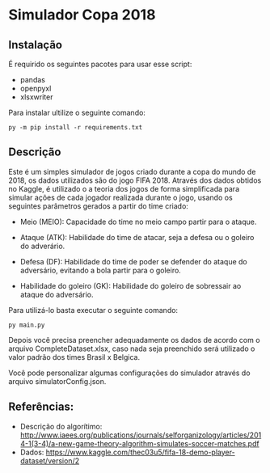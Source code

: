 # Simulador Copa 2018

## Instalação

É requirido os seguintes pacotes para usar esse script:

- pandas
- openpyxl
- xlsxwriter


Para instalar ultilize o seguinte comando: 

```
py -m pip install -r requirements.txt
```

## Descrição

Este é um simples simulador de jogos criado durante a copa do mundo de 2018, os dados utilizados são do jogo FIFA 2018.
Através dos dados obtidos no Kaggle, é utilizado o a teoria dos jogos de forma simplificada para simular ações de cada jogador realizada durante o jogo, usando os seguintes parâmetros gerados a partir do time criado:

- Meio (MEIO):
Capacidade do time no meio campo partir para o ataque.

- Ataque (ATK):
Habilidade do time de atacar, seja a defesa ou o goleiro do adverário.

- Defesa (DF):
Habilidade do time de poder se defender do ataque do adversário, evitando a bola partir para o goleiro.

- Habilidade do goleiro (GK):
Habilidade do goleiro de sobressair ao ataque do adversário.

Para utilizá-lo basta executar o seguinte comando:

```
py main.py 
```

Depois você precisa preencher adequadamente os dados de acordo com o arquivo CompleteDataset.xlsx, caso nada seja preenchido será utilizado o valor padrão dos times Brasil x Belgica.

Você pode personalizar algumas configurações do simulador através do arquivo simulatorConfig.json.


## Referências:

- Descrição do algorítimo: http://www.iaees.org/publications/journals/selforganizology/articles/2014-1(3-4)/a-new-game-theory-algorithm-simulates-soccer-matches.pdf
- Dados: https://www.kaggle.com/thec03u5/fifa-18-demo-player-dataset/version/2